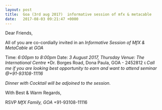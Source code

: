 ```yaml
---
layout: post
title:  Goa (3rd aug 2017)  informative session of mfx & metacable
date:   2017-08-03 09:21:47 +0000
---
```



Dear Friends,

All of you are co-cordially invited in an *Informative Session of MfX & MetaCable* at *GOA*

Time: *6:00pm to 8:00pm*
Date: *3 August 2017, Thursday*
*Venue:*
*The International Centre*
*Dr. Borges Road, Dona Paula, GOA - 2452812
*📞 Call me if you are looking best opportunity to earn and want to attend seminar @+91-93108-11116*

*Dinner with Cocktail will be adjoined to the session.*

With Best & Warm Regards,

RSVP
*MfX Family, GOA*
+91-93108-11116
